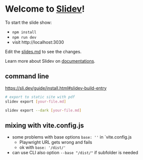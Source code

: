 # Welcome to [Slidev](https://github.com/slidevjs/slidev)!

To start the slide show:

- `npm install`
- `npm run dev`
- visit http://localhost:3030

Edit the [slides.md](./slides.md) to see the changes.

Learn more about Slidev on [documentations](https://sli.dev/).

## command line

https://sli.dev/guide/install.html#slidev-build-entry

```bash
# export to static site with pdf
slidev export [your-file.md]

slidev export --dark [your-file.md]


```

## mixing with vite.config.js

* some problems with base options `base: ''` in `vite.config.js
  * Playwright URL gets wrong and fails
  * ok with `base: '/dist/'`
* can use CLI also option `--base "/dist/"` if subfolder is needed

